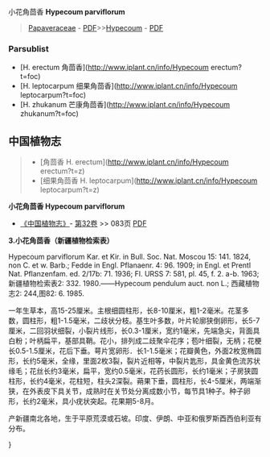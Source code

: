 小花角茴香 **Hypecoum parviflorum**

> [Papaveraceae](http://www.iplant.cn/info/Papaveraceae?t=foc) - [PDF](http://www.iplant.cn/foc/pdf/Papaveraceae.pdf)>>[Hypecoum](http://www.iplant.cn/info/Hypecoum?t=foc) - [PDF](http://www.iplant.cn/foc/pdf/Hypecoum.pdf)

### Parsublist

* [H.  erectum  角茴香](http://www.iplant.cn/info/Hypecoum erectum?t=foc)
* [H.  leptocarpum  细果角茴香](http://www.iplant.cn/info/Hypecoum leptocarpum?t=foc)
* [H.  zhukanum  芒康角茴香](http://www.iplant.cn/info/Hypecoum zhukanum?t=foc)

## 中国植物志

> * [角茴香  H.  erectum](http://www.iplant.cn/info/Hypecoum erectum?t=z)
> * [细果角茴香  H.  leptocarpum](http://www.iplant.cn/info/Hypecoum leptocarpum?t=z)

**小花角茴香 Hypecoum parviflorum**

* [《中国植物志》](http://www.iplant.cn/frps)- [第32卷](http://www.iplant.cn/frps/vol/32) >> 083页 [PDF](http://www.iplant.cn/frps/pdf/32/083.pdf)

**3.小花角茴香（新疆植物检索表）**

Hypecoum parviflorum Kar. et Kir. in Bull. Soc. Nat. Moscou 15: 141. 1824, non C. et w. Barb.; Fedde in Engl. Pflanaenr. 4: 96. 1909; in Engl. et Prentl Nat. Pflanzenfam. ed. 2/17b: 71. 1936; Fl. URSS 7: 581, pl. 45, f. 2. a-b. 1963;新疆植物检索表2: 332. 1980.——Hypecoum pendulum auct. non L.; 西藏植物志2: 244,图82: 6. 1985.

一年生草本，高15-25厘米。主根细圆柱形，长8-10厘米，粗1-2毫米。花茎多数，圆柱形，粗1-1.5毫米，二歧状分枝。基生叶多数，叶片轮廓狭倒卵形，长5-7厘米，二回羽状细裂，小裂片线形，长0.3-1厘米，宽约1毫米，先端急尖，背面具白粉；叶柄扁平，基部具鞘。花小，排列成二歧聚伞花序；苞叶细裂，无柄；花梗长0.5-1.5厘米，花后下垂。萼片宽卵形．长1-1.5毫米；花瓣黄色，外面2枚宽椭圆形，长约5毫米，全缘，里面2枚3裂，裂片近相等，中裂片匙形，具金黄色流苏状缘毛；花丝长约3毫米，扁平，宽约0.5毫米，花药长圆形，长约1毫米；子房狭圆柱形，长约4毫米，花柱短，柱头2深裂。蒴果下垂，圆柱形，长4-5厘米，两端渐狭，在外表皮下具关节，成熟时在关节处分离成数小节，每节具1种子。种子卵形，长约2毫米，具小疣状突起。花果期5-8月。

产新疆南北各地，生于平原荒漠或石坡。印度、伊朗、中亚和俄罗斯酉西伯利亚有分布。

}